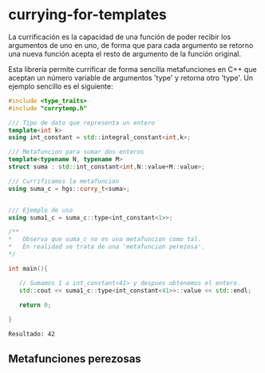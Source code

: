 # currying-for-templates

La currificación es la capacidad de una función de poder recibir los argumentos de uno en uno, de forma que para cada argumento se retorno una nueva función acepta el resto de argumento de la función original.

Esta librería permite currificar de forma sencilla metafunciones en C++ que aceptan un número variable de argumentos 'type' y retorna otro 'type'. Un ejemplo sencillo es el siguiente:

```C++
#include <type_traits>
#include "currytemp.h"

/// Tipo de dato que representa un entero
template<int k>
using int_constant = std::integral_constant<int,k>;

/// Metafuncion para sumar dos enteros
template<typename N, typename M>
struct suma : std::int_constant<int,N::value+M::value>;

/// Currificamos la metafuncion
using suma_c = hgs::curry_t<suma>;


/// Ejemplo de uso
using suma1_c = suma_c::type<int_constant<1>>;

/**
*   Observa que suma_c no es una metafuncion como tal.
*   En realidad se trata de una 'metafuncion perezosa'.
*/

int main(){

   // Sumamos 1 a int_constant<41> y despues obtenemos el entero.
   std::cout << suma1_c::type<int_constant<41>>::value << std::endl;
   
   return 0;

}
```

`Resultado: 42`

## Metafunciones perezosas
